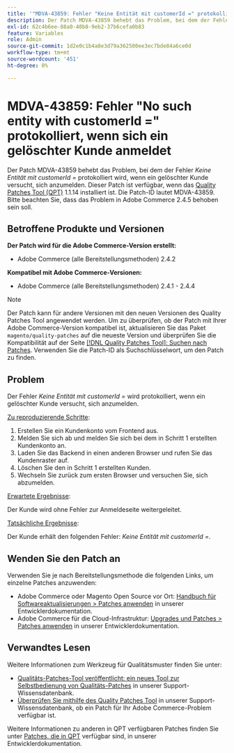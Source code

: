 ```yaml
---
title: '"MDVA-43859: Fehler "Keine Entität mit customerId =" protokolliert, wenn sich ein gelöschter Kunde anmeldet"'
description: Der Patch MDVA-43859 behebt das Problem, bei dem der Fehler *Keine Entität mit customerId =* protokolliert wird, wenn ein gelöschter Kunde versucht, sich anzumelden. Dieser Patch ist verfügbar, wenn das [Quality Patches Tool (QPT)](/help/announcements/adobe-commerce-announcements/magento-quality-patches-released-new-tool-to-self-serve-quality-patches.md) 1.1.14 installiert ist. Die Patch-ID lautet MDVA-43859. Bitte beachten Sie, dass das Problem in Adobe Commerce 2.4.5 behoben sein soll.
exl-id: 62c4b6ee-88a0-40b8-9eb2-37b6cefa0b83
feature: Variables
role: Admin
source-git-commit: 1d2e0c1b4a8e3d79a362500ee3ec7bde84a6ce0d
workflow-type: tm+mt
source-wordcount: '451'
ht-degree: 0%

---
```


# MDVA-43859: Fehler &quot;No such entity with customerId =&quot; protokolliert, wenn sich ein gelöschter Kunde anmeldet

Der Patch MDVA-43859 behebt das Problem, bei dem der Fehler *Keine Entität mit customerId =* protokolliert wird, wenn ein gelöschter Kunde versucht, sich anzumelden. Dieser Patch ist verfügbar, wenn das [Quality Patches Tool (QPT)](/help/announcements/adobe-commerce-announcements/magento-quality-patches-released-new-tool-to-self-serve-quality-patches.md) 1.1.14 installiert ist. Die Patch-ID lautet MDVA-43859. Bitte beachten Sie, dass das Problem in Adobe Commerce 2.4.5 behoben sein soll.

## Betroffene Produkte und Versionen

**Der Patch wird für die Adobe Commerce-Version erstellt:**

* Adobe Commerce (alle Bereitstellungsmethoden) 2.4.2

**Kompatibel mit Adobe Commerce-Versionen:**

* Adobe Commerce (alle Bereitstellungsmethoden) 2.4.1 - 2.4.4

>[!NOTE]
>
>Der Patch kann für andere Versionen mit den neuen Versionen des Quality Patches Tool angewendet werden. Um zu überprüfen, ob der Patch mit Ihrer Adobe Commerce-Version kompatibel ist, aktualisieren Sie das Paket `magento/quality-patches` auf die neueste Version und überprüfen Sie die Kompatibilität auf der Seite [[!DNL Quality Patches Tool]: Suchen nach Patches](https://devdocs.magento.com/quality-patches/tool.html#patch-grid). Verwenden Sie die Patch-ID als Suchschlüsselwort, um den Patch zu finden.

## Problem

Der Fehler *Keine Entität mit customerId =* wird protokolliert, wenn ein gelöschter Kunde versucht, sich anzumelden.

<u>Zu reproduzierende Schritte</u>:

1. Erstellen Sie ein Kundenkonto vom Frontend aus.
1. Melden Sie sich ab und melden Sie sich bei dem in Schritt 1 erstellten Kundenkonto an.
1. Laden Sie das Backend in einen anderen Browser und rufen Sie das Kundenraster auf.
1. Löschen Sie den in Schritt 1 erstellten Kunden.
1. Wechseln Sie zurück zum ersten Browser und versuchen Sie, sich abzumelden.

<u>Erwartete Ergebnisse</u>:

Der Kunde wird ohne Fehler zur Anmeldeseite weitergeleitet.

<u>Tatsächliche Ergebnisse</u>:

Der Kunde erhält den folgenden Fehler: *Keine Entität mit customerId =*.

## Wenden Sie den Patch an

Verwenden Sie je nach Bereitstellungsmethode die folgenden Links, um einzelne Patches anzuwenden:

* Adobe Commerce oder Magento Open Source vor Ort: [Handbuch für Softwareaktualisierungen > Patches anwenden](https://devdocs.magento.com/guides/v2.4/comp-mgr/patching/mqp.html) in unserer Entwicklerdokumentation.
* Adobe Commerce für die Cloud-Infrastruktur: [Upgrades und Patches > Patches anwenden](https://devdocs.magento.com/cloud/project/project-patch.html) in unserer Entwicklerdokumentation.

## Verwandtes Lesen

Weitere Informationen zum Werkzeug für Qualitätsmuster finden Sie unter:

* [Qualitäts-Patches-Tool veröffentlicht: ein neues Tool zur Selbstbedienung von Qualitäts-Patches](/help/announcements/adobe-commerce-announcements/magento-quality-patches-released-new-tool-to-self-serve-quality-patches.md) in unserer Support-Wissensdatenbank.
* [Überprüfen Sie mithilfe des Quality Patches Tool](/help/support-tools/patches-available-in-qpt-tool/check-patch-for-magento-issue-with-magento-quality-patches.md) in unserer Support-Wissensdatenbank, ob ein Patch für Ihr Adobe Commerce-Problem verfügbar ist.

Weitere Informationen zu anderen in QPT verfügbaren Patches finden Sie unter [Patches, die in QPT](https://devdocs.magento.com/quality-patches/tool.html#patch-grid) verfügbar sind, in unserer Entwicklerdokumentation.
